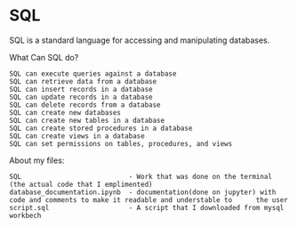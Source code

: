 # SQL

SQL is a standard language for accessing and manipulating databases.

What Can SQL do?

    SQL can execute queries against a database
    SQL can retrieve data from a database
    SQL can insert records in a database
    SQL can update records in a database
    SQL can delete records from a database
    SQL can create new databases
    SQL can create new tables in a database
    SQL can create stored procedures in a database
    SQL can create views in a database
    SQL can set permissions on tables, procedures, and views
    
About my files:

    SQL 	                      - Work that was done on the terminal (the actual code that I emplimented)
    database_documentation.ipynb  - documentation(done on jupyter) with code and comments to make it readable and understable to      the user
    script.sql                    - A script that I downloaded from mysql workbech
